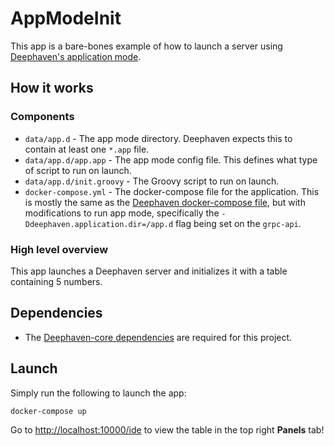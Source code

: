 # AppModeInit

This app is a bare-bones example of how to launch a server using [Deephaven's application mode](https://deephaven.io/core/docs/how-to-guides/app-mode/).

## How it works

### Components

* `data/app.d` - The app mode directory. Deephaven expects this to contain at least one `*.app` file.
* `data/app.d/app.app` - The app mode config file. This defines what type of script to run on launch.
* `data/app.d/init.groovy` - The Groovy script to run on launch.
* `docker-compose.yml` - The docker-compose file for the application. This is mostly the same as the [Deephaven docker-compose file](https://raw.githubusercontent.com/deephaven/deephaven-core/main/containers/groovy-examples/docker-compose.yml), but with modifications to run app mode, specifically the `-Ddeephaven.application.dir=/app.d` flag being set on the `grpc-api`.

### High level overview

This app launches a Deephaven server and initializes it with a table containing 5 numbers.

## Dependencies

* The [Deephaven-core dependencies](https://github.com/deephaven/deephaven-core#required-dependencies) are required for this project.

## Launch

Simply run the following to launch the app:

```
docker-compose up
```

Go to [http://localhost:10000/ide](http://localhost:10000/ide) to view the table in the top right **Panels** tab!
